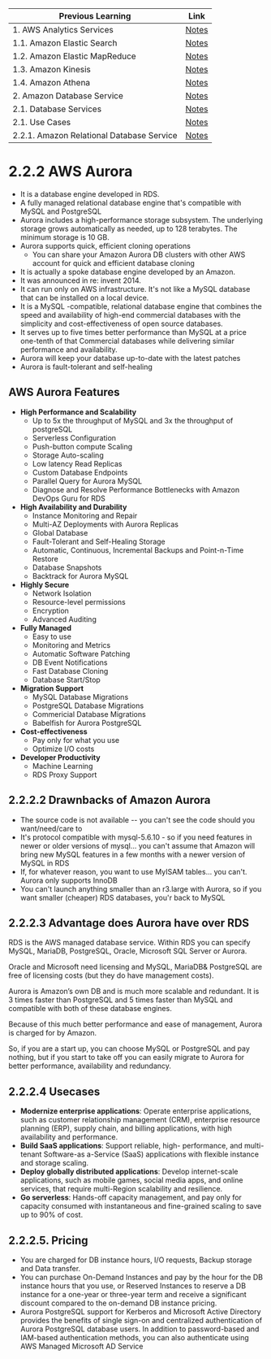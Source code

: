 | Previous Learning | Link |
| ----------------- | ---  |
| 1. AWS Analytics Services | [Notes](https://github.com/ghimiresunil/100-days-of-AWS-Educate-Learning/blob/main/Day_02.md) |
| 1.1. Amazon Elastic Search | [Notes](https://github.com/ghimiresunil/100-days-of-AWS-Educate-Learning/blob/main/Day_02.md) |
| 1.2. Amazon Elastic MapReduce | [Notes](https://github.com/ghimiresunil/100-days-of-AWS-Educate-Learning/blob/main/Day_03.md) |
| 1.3. Amazon Kinesis | [Notes](https://github.com/ghimiresunil/100-days-of-AWS-Educate-Learning/blob/main/Day_04.md) |
| 1.4. Amazon Athena | [Notes](https://github.com/ghimiresunil/100-days-of-AWS-Educate-Learning/blob/main/Day_05.md) |
| 2. Amazon Database Service | [Notes](https://github.com/ghimiresunil/100-days-of-AWS-Educate-Learning/blob/main/Day_06_07.md)|
| 2.1. Database Services | [Notes](https://github.com/ghimiresunil/100-days-of-AWS-Educate-Learning/blob/main/Day_06_07.md)|
| 2.1. Use Cases | [Notes](https://github.com/ghimiresunil/100-days-of-AWS-Educate-Learning/blob/main/Day_06_07.md)|
| 2.2.1. Amazon Relational Database Service| [Notes](https://github.com/ghimiresunil/100-days-of-AWS-Educate-Learning/blob/main/Day_06_07.md)|

# 2.2.2 AWS Aurora
* It is a database engine developed in RDS.
* A fully managed relational database engine that's compatible with MySQL and PostgreSQL
* Aurora includes a high-performance storage subsystem. The underlying storage grows automatically as needed, up to 128 terabytes. The minimum storage is 10 GB.
* Aurora supports quick, efficient cloning operations
  * You can share your Amazon Aurora DB clusters with other AWS account for quick and efficient database cloning
* It is actually a spoke database engine developed by an Amazon.
* It was announced in re: invent 2014.
* It can run only on AWS infrastructure. It's not like a MySQL database that can be installed on a local device.
* It is a MySQL -compatible, relational database engine that combines the speed and availability of high-end commercial databases with the simplicity and cost-effectiveness of open source databases.
* It serves up to five times better performance than MySQL at a price one-tenth of that Commercial databases while delivering similar performance and availability.
* Aurora will keep your database up-to-date with the latest patches
* Aurora is fault-tolerant and self-healing

## AWS Aurora Features
* **High Performance and Scalability**
  * Up to 5x the throughput of MySQL and 3x the throughput of postgreSQL
  * Serverless Configuration
  * Push-button compute Scaling
  * Storage Auto-scaling
  * Low latency Read Replicas
  * Custom Database Endpoints
  * Parallel Query for Aurora MySQL
  * Diagnose and Resolve Performance Bottlenecks with Amazon DevOps Guru for RDS
* **High Availability and Durability**
  * Instance Monitoring and Repair
  * Multi-AZ Deployments with Aurora Replicas
  * Global Database
  * Fault-Tolerant and Self-Healing Storage
  * Automatic, Continuous, Incremental Backups and Point-n-Time Restore
  * Database Snapshots
  * Backtrack for Aurora MySQL
* **Highly Secure**
  * Network Isolation
  * Resource-level permissions
  * Encryption
  * Advanced Auditing
* **Fully Managed**
  * Easy to use
  * Monitoring and Metrics
  * Automatic Software Patching
  * DB Event Notifications
  * Fast Database Cloning
  * Database Start/Stop
* **Migration Support**
  * MySQL Database Migrations
  * PostgreSQL Database Migrations
  * Commericial Database Migrations
  * Babelfish for Aurora PostgreSQL
* **Cost-effectiveness**
  * Pay only for what you use
  * Optimize I/O costs
* **Developer Productivity**
  * Machine Learning
  * RDS Proxy Support

## 2.2.2.2 Drawnbacks of Amazon Aurora
* The source code is not available -- you can't see the code should you want/need/care to
* It's protocol compatible with mysql-5.6.10 - so if you need features in newer or older versions of mysql... you can't assume that Amazon will bring new MySQL features in a few months with a newer version of MySQL in RDS
* If, for whatever reason, you want to use MyISAM tables... you can't. Aurora only supports InnoDB
* You can't launch anything smaller than an r3.large with Aurora, so if you want smaller (cheaper) RDS databases, you'r back to MySQL

## 2.2.2.3 Advantage does Aurora have over RDS
RDS is the AWS managed database service. Within RDS you can specify MySQL, MariaDB, PostgreSQL, Oracle, Microsoft SQL Server or Aurora.

Oracle and Microsoft need licensing and MySQL, MariaDB& PostgreSQL are free of licensing costs (but they do have management costs).

Aurora is Amazon’s own DB and is much more scalable and redundant. It is 3 times faster than PostgreSQL and 5 times faster than MySQL and compatible with both of these database engines.

Because of this much better performance and ease of management, Aurora is charged for by Amazon.

So, if you are a start up, you can choose MySQL or PostgreSQL and pay nothing, but if you start to take off you can easily migrate to Aurora for better performance, availability and redundancy.
## 2.2.2.4 Usecases
* **Modernize enterprise applications**: Operate enterprise applications, such as customer relationship management (CRM), enterprise resource planning (ERP), supply chain, and billing applications, with high availability and performance.
* **Build SaaS applications**: Support reliable, high- performance, and multi-tenant Software-as a-Service (SaaS) applications with flexible instance and storage scaling.
* **Deploy globally distributed applications**: Develop internet-scale applications, such as mobile games, social media apps, and online services, that require multi-Region scalability and resilience.
* **Go serverless**: Hands-off capacity management, and pay only for capacity consumed with instantaneous and fine-grained scaling to save up to 90% of cost.

## 2.2.2.5. Pricing
* You are charged for DB instance hours, I/O requests, Backup storage and Data transfer.
* You can purchase On-Demand Instances and pay by the hour for the DB instance hours that you use, or Reserved Instances to reserve a DB instance for a one-year or three-year term and receive a significant discount compared to the on-demand DB instance pricing.
* Aurora PostgreSQL support for Kerberos and Microsoft Active Directory provides the benefits of single sign-on and centralized authentication of Aurora PostgreSQL database users. In addition to password-based and IAM-based authentication methods, you can also authenticate using AWS Managed Microsoft AD Service
